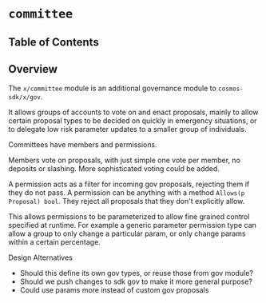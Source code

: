 
# `committee`

## Table of Contents

## Overview

The `x/committee` module is an additional governance module to `cosmos-sdk/x/gov`.

It allows groups of accounts to vote on and enact proposals, mainly to allow certain proposal types to be decided on quickly in emergency situations, or to delegate low risk parameter updates to a smaller group of individuals.

Committees have members and permissions.

Members vote on proposals, with just simple one vote per member, no deposits or slashing. More sophisticated voting could be added.

A permission acts as a filter for incoming gov proposals, rejecting them if they do not pass. A permission can be anything with a method `Allows(p Proposal) bool`. They reject all proposals that they don't explicitly allow.

This allows permissions to be parameterized to allow fine grained control specified at runtime. For example a generic parameter permission type can allow a group to only change a particular param, or only change params within a certain percentage.

Design Alternatives

- Should this define its own gov types, or reuse those from gov module?
- Should we push changes to sdk gov to make it more general purpose?
- Could use params more instead of custom gov proposals
